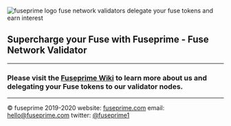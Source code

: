 ![fuseprime logo fuse network validators delegate your fuse tokens and earn interest](https://fuseprime.com/wp-content/uploads/2020/09/fp-logo-empty.png)
## Supercharge your Fuse with Fuseprime - Fuse Network Validator
---
### Please visit the [Fuseprime Wiki](https://github.com/fuseprime/fuse_validator/wiki) to learn more about us and delegating your Fuse tokens to our validator nodes.
---
© fuseprime 2019-2020
website: [fuseprime.com](https://fuseprime.com)
email: hello@fuseprime.com
twitter: [@fuseprime1](https://twitter.com/fuseprime1)
